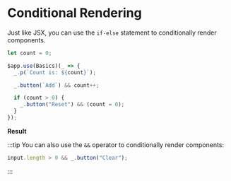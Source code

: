 <script setup>
import ConditionalRenderingVue from "snippets/conditional-rendering.vue";
</script>

# Conditional Rendering

Just like JSX, you can use the `if-else` statement to conditionally render components.

```ts
let count = 0;

$app.use(Basics)(_ => {
  _.p(`Count is: ${count}`);

  _.button(`Add`) && count++;

  if (count > 0) {
    _.button("Reset") && (count = 0);
  }
});
```

**Result**

<ConditionalRenderingVue />

:::tip
You can also use the `&&` operator to conditionally render components:

```ts
input.length > 0 && _.button("Clear");
```

:::
